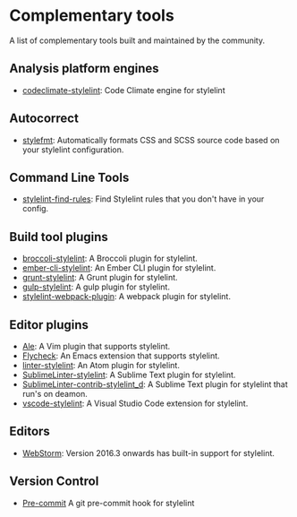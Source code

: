 # Complementary tools

A list of complementary tools built and maintained by the community.

## Analysis platform engines

-   [codeclimate-stylelint](https://github.com/gilbarbara/codeclimate-stylelint): Code Climate engine for stylelint

## Autocorrect

-   [stylefmt](https://github.com/morishitter/stylefmt): Automatically formats CSS and SCSS source code based on your stylelint configuration.

## Command Line Tools

-   [stylelint-find-rules](https://github.com/alexilyaev/stylelint-find-rules): Find Stylelint rules that you don't have in your config.

## Build tool plugins

-   [broccoli-stylelint](https://github.com/billybonks/broccoli-stylelint): A Broccoli plugin for stylelint.
-   [ember-cli-stylelint](https://github.com/billybonks/ember-cli-stylelint): An Ember CLI plugin for stylelint.
-   [grunt-stylelint](https://github.com/wikimedia/grunt-stylelint): A Grunt plugin for stylelint.
-   [gulp-stylelint](https://github.com/olegskl/gulp-stylelint): A gulp plugin for stylelint.
-   [stylelint-webpack-plugin](https://github.com/vieron/stylelint-webpack-plugin): A webpack plugin for stylelint.

## Editor plugins

-   [Ale](https://github.com/w0rp/ale): A Vim plugin that supports stylelint.
-   [Flycheck](https://github.com/flycheck/flycheck): An Emacs extension that supports stylelint.
-   [linter-stylelint](https://github.com/AtomLinter/linter-stylelint): An Atom plugin for stylelint.
-   [SublimeLinter-stylelint](https://github.com/SublimeLinter/SublimeLinter-stylelint): A Sublime Text plugin for stylelint.
-   [SublimeLinter-contrib-stylelint_d](https://github.com/jo-sm/SublimeLinter-contrib-stylelint_d): A Sublime Text plugin for stylelint that run's on deamon.
-   [vscode-stylelint](https://github.com/shinnn/vscode-stylelint): A Visual Studio Code extension for stylelint.

## Editors

-   [WebStorm](https://blog.jetbrains.com/webstorm/2016/09/webstorm-2016-3-eap-163-4830-stylelint-usages-for-default-exports-and-more/): Version 2016.3 onwards has built-in support for stylelint.

## Version Control

-   [Pre-commit](https://github.com/awebdeveloper/pre-commit-stylelint) A git pre-commit hook for stylelint
